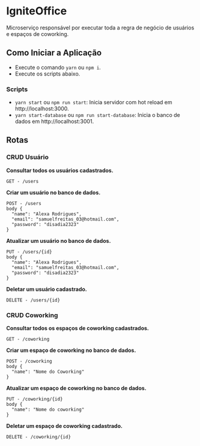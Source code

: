 # IgniteOffice
Microserviço responsável por executar toda a regra de negócio de usuários e espaços de coworking.

## Como Iniciar a Aplicação
- Execute o comando `yarn` ou `npm i`.
- Execute os scripts abaixo.

### Scripts
- `yarn start` ou `npm run start`: Inicia servidor com hot reload em http://localhost:3000.
- `yarn start-database` ou `npm run start-database`: Inicia o banco de dados em http://localhost:3001.

## Rotas
### CRUD Usuário
**Consultar todos os usuários cadastrados.**
```  
GET - /users
```

**Criar um usuário no banco de dados.**
```
POST - /users
body {
  "name": "Alexa Rodrigues",
  "email": "samuelfreitas_03@hotmail.com",
  "password": "disadia2323"
}
```

**Atualizar um usuário no banco de dados.**
```
PUT - /users/{id}
body {
  "name": "Alexa Rodrigues",
  "email": "samuelfreitas_03@hotmail.com",
  "password": "disadia2323"
}
```
**Deletar um usuário cadastrado.**
```  
DELETE - /users/{id}
```

### CRUD Coworking
**Consultar todos os espaços de coworking cadastrados.**
```  
GET - /coworking
```

**Criar um espaço de coworking no banco de dados.**
```
POST - /coworking
body {
  "name": "Nome do Coworking"
}
```

**Atualizar um espaço de coworking no banco de dados.**
```
PUT - /coworking/{id}
body {
  "name": "Nome do coworking"
}
```
**Deletar um espaço de coworking cadastrado.**
```  
DELETE - /coworking/{id}
```